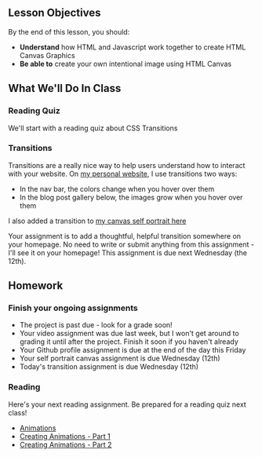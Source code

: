 ## Lesson Objectives
By the end of this lesson, you should:
- **Understand** how HTML and Javascript work together to create HTML Canvas Graphics
- **Be able to** create your own intentional image using HTML Canvas

## What We'll Do In Class

### Reading Quiz
We'll start with a reading quiz about CSS Transitions

### Transitions

Transitions are a really nice way to help users understand how to interact with
your website. On [my personal website](https://chrismjon.es/portfolio/), I use
transitions two ways:
- In the nav bar, the colors change when you hover over them
- In the blog post gallery below, the images grow when you hover over them

I also added a transition to [my canvas self portrait here](https://cjonesexample.github.io/)

Your assignment is to add a thoughtful, helpful transition somewhere on your homepage.
No need to write or submit anything from this assignment - I'll see it on
your homepage! This assignment is due next Wednesday (the 12th).

## Homework

### Finish your ongoing assignments
- The project is past due - look for a grade soon!
- Your video assignment was due last week, but I won't get around to grading it until after the project. Finish it soon if you haven't already
- Your Github profile assignment is due at the end of the day this Friday
- Your self portrait canvas assignment is due Wednesday (12th)
- Today's transition assignment is due Wednesday (12th)

### Reading

Here's your next reading assignment. Be prepared for a reading quiz next class!

- [Animations](https://edube.org/learn/web-dev-ess-css/css-animations)
- [Creating Animations - Part 1](https://edube.org/learn/web-dev-ess-css/creating-simple-css-animations-part-1)
- [Creating Animations - Part 2](https://edube.org/learn/web-dev-ess-css/creating-simple-css-animations-part-2)

